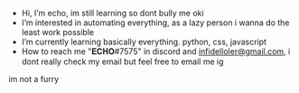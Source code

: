 - Hi, I’m echo, im still learning so dont bully me oki
- I’m interested in automating everything, as a lazy person i wanna do the least work possible
- I’m currently learning basically everything. python, css, javascript
- How to reach me "𝐄𝐂𝐇𝐎#7575" in discord and infidelloler@gmail.com, i dont really check my email but feel free to email me ig


im not a furry

<!---
echothegoddess/echothegoddess is a ✨ special ✨ repository because its `README.md` (this file) appears on your GitHub profile.
You can click the Preview link to take a look at your changes.
--->
